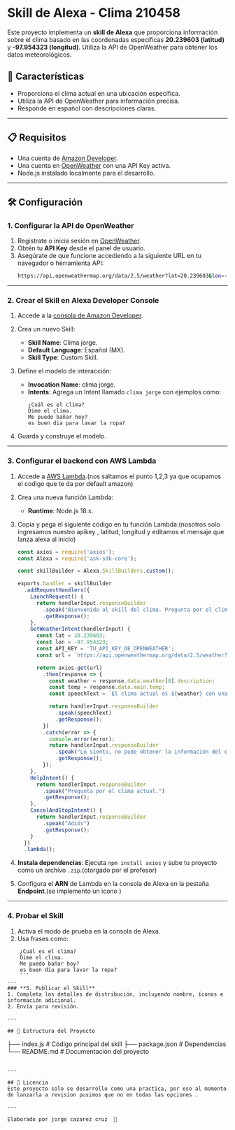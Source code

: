 # Skill de Alexa - Clima 210458

Este proyecto implementa un **skill de Alexa** que proporciona información sobre el clima basado en las coordenadas específicas **20.239603 (latitud)** y **-97.954323 (longitud)**. Utiliza la API de OpenWeather para obtener los datos meteorológicos.

## 🚀 Características
- Proporciona el clima actual en una ubicación específica.
- Utiliza la API de OpenWeather para información precisa.
- Responde en español con descripciones claras.

---

## 📋 Requisitos
- Una cuenta de [Amazon Developer](https://developer.amazon.com/).
- Una cuenta en [OpenWeather](https://openweathermap.org/) con una API Key activa.
- Node.js instalado localmente para el desarrollo.

---

## 🛠️ Configuración

### **1. Configurar la API de OpenWeather**
1. Regístrate o inicia sesión en [OpenWeather](https://openweathermap.org/).
2. Obtén tu **API Key** desde el panel de usuario.
3. Asegúrate de que funcione accediendo a la siguiente URL en tu navegador o herramienta API:
   ```bash
   https://api.openweathermap.org/data/2.5/weather?lat=20.239603&lon=-97.954323&appid={TU_API_KEY}&units=metric&lang=es
   ```

---

### **2. Crear el Skill en Alexa Developer Console**
1. Accede a la [consola de Amazon Developer](https://developer.amazon.com/).
2. Crea un nuevo Skill:
   - **Skill Name**: Clima jorge.
   - **Default Language**: Español (MX).
   - **Skill Type**: Custom Skill.

3. Define el modelo de interacción:
   - **Invocation Name**: clima jorge.
   - **Intents**: Agrega un Intent llamado `clima jorge` con ejemplos como:
     ```
     ¿Cuál es el clima?
     Dime el clima.
     Me puedo bañar hoy?
     es buen dia para lavar la ropa?
     ```

4. Guarda y construye el modelo.

---

### **3. Configurar el backend con AWS Lambda**
1. Accede a [AWS Lambda](https://aws.amazon.com/lambda/).(nos saltamos el punto 1,2,3 ya que ocupamos el codigo que te da por default amazon)
2. Crea una nueva función Lambda:
   - **Runtime**: Node.js 18.x.
3. Copia y pega el siguiente código en tu función Lambda:(nosotros solo ingresamos nuestro apikey , latitud, longitud y editamos el mensaje que lanza alexa al inicio)

   ```javascript
   const axios = require('axios');
   const Alexa = require('ask-sdk-core');

   const skillBuilder = Alexa.SkillBuilders.custom();

   exports.handler = skillBuilder
     .addRequestHandlers({
       LaunchRequest() {
         return handlerInput.responseBuilder
           .speak("Bienvenido al skill del clima. Pregunta por el clima actual.")
           .getResponse();
       },
       GetWeatherIntent(handlerInput) {
         const lat = 20.239603;
         const lon = -97.954323;
         const API_KEY = 'TU_API_KEY_DE_OPENWEATHER';
         const url = `https://api.openweathermap.org/data/2.5/weather?lat=${lat}&lon=${lon}&appid=${API_KEY}&units=metric&lang=es`;

         return axios.get(url)
           .then(response => {
             const weather = response.data.weather[0].description;
             const temp = response.data.main.temp;
             const speechText = `El clima actual es ${weather} con una temperatura de ${temp} grados Celsius.`;

             return handlerInput.responseBuilder
               .speak(speechText)
               .getResponse();
           })
           .catch(error => {
             console.error(error);
             return handlerInput.responseBuilder
               .speak("Lo siento, no pude obtener la información del clima.")
               .getResponse();
           });
       },
       HelpIntent() {
         return handlerInput.responseBuilder
           .speak("Pregunta por el clima actual.")
           .getResponse();
       },
       CancelAndStopIntent() {
         return handlerInput.responseBuilder
           .speak("Adiós")
           .getResponse();
       }
     })
     .lambda();
   ```

4. **Instala dependencias**:
   Ejecuta `npm install axios` y sube tu proyecto como un archivo `.zip`.(otorgado por el profesor)

5. Configura el **ARN** de Lambda en la consola de Alexa en la pestaña **Endpoint**.(se implemento un icono )

---

### **4. Probar el Skill**
1. Activa el modo de prueba en la consola de Alexa.
2. Usa frases como:
 ```
     ¿Cuál es el clima?
     Dime el clima.
     Me puedo bañar hoy?
     es buen dia para lavar la ropa?
     ```
---
### **5. Publicar el Skill**
1. Completa los detalles de distribución, incluyendo nombre, íconos e información adicional.
2. Envía para revisión.

---

## 📂 Estructura del Proyecto
```
├── index.js          # Código principal del skill
├── package.json      # Dependencias
└── README.md         # Documentación del proyecto
```

---

## 📜 Licencia
Este proyecto solo se desarrollo como una practica, por eso al momento de lanzarla a revision pusimos que no en todas las opciones .

---

Elaborado por jorge cazarez cruz  🚀
``` 


